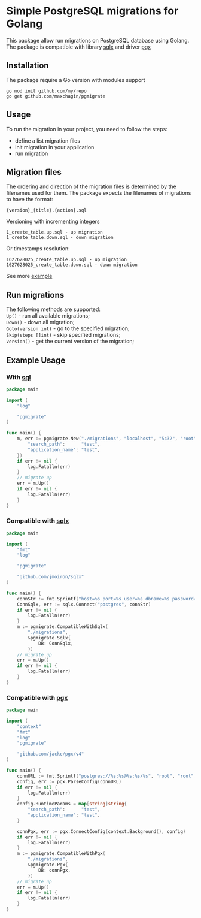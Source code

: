 # Simple PostgreSQL migrations for Golang

This package allow run migrations on PostgreSQL database using Golang.   
The package is compatible with library [sqlx](https://github.com/jmoiron/sqlx) and driver [pgx](https://github.com/jackc/pgx)


## Installation
The package require a Go version with modules support
```
go mod init github.com/my/repo
go get github.com/maxchagin/pgmigrate
```

## Usage
To run the migration in your project, you need to follow the steps:
- define a list migration files
- init migration in your application
- run migration

## Migration files
The ordering and direction of the migration files is determined by the filenames used for them. The package expects the filenames of migrations to have the format:   
```
{version}_{title}.{action}.sql
```
Versioning with incrementing integers
```
1_create_table.up.sql - up migration
1_create_table.down.sql - down migration
```
Or timestamps resolution:
```
1627628025_create_table.up.sql - up migration
1627628025_create_table.down.sql - down migration
```
See more [example](https://github.com/maxchagin/pgmigrate/migrations)

## Run migrations
The following methods are supported:   
`Up()` - run all available migrations;   
`Down()` - down all migration;   
`Goto(version int)` - go to the specified migration;   
`Skip(steps []int)` - skip specified migrations;   
`Version()` - get the current version of the migration;

## Example Usage
### With [sql](https://pkg.go.dev/database/sql)
```go
package main

import (
	"log"

	"pgmigrate"
)

func main() {
	m, err := pgmigrate.New("./migrations", "localhost", "5432", "root", "test", "root", "disable", map[string]string{
		"search_path":      "test",
		"application_name": "test",
	})
	if err != nil {
		log.Fatalln(err)
	}
	// migrate up
	err = m.Up()
	if err != nil {
		log.Fatalln(err)
	}
}
```

### Compatible with [sqlx](https://github.com/jmoiron/sqlx)
```go
package main

import (
	"fmt"
	"log"

	"pgmigrate"

	"github.com/jmoiron/sqlx"
)

func main() {
	connStr := fmt.Sprintf("host=%s port=%s user=%s dbname=%s password=%s sslmode=%s search_path=%s application_name=%s", "localhost", "5432", "root", "test", "root", "disable", "test", "test")
	ConnSqlx, err := sqlx.Connect("postgres", connStr)
	if err != nil {
		log.Fatalln(err)
	}
	m := pgmigrate.CompatibleWithSqlx(
		"./migrations",
		&pgmigrate.Sqlx{
			DB: ConnSqlx,
		})
	// migrate up
	err = m.Up()
	if err != nil {
		log.Fatalln(err)
	}
}

```

### Compatible with [pgx](https://github.com/jackc/pgx)

```go
package main

import (
	"context"
	"fmt"
	"log"
	"pgmigrate"

	"github.com/jackc/pgx/v4"
)

func main() {
	connURL := fmt.Sprintf("postgres://%s:%s@%s:%s/%s", "root", "root", "localhost", "5432", "test")
	config, err := pgx.ParseConfig(connURL)
	if err != nil {
		log.Fatalln(err)
	}
	config.RuntimeParams = map[string]string{
		"search_path":      "test",
		"application_name": "test",
	}

	connPgx, err := pgx.ConnectConfig(context.Background(), config)
	if err != nil {
		log.Fatalln(err)
	}
	m := pgmigrate.CompatibleWithPgx(
		"./migrations",
		&pgmigrate.Pgx{
			DB: connPgx,
		})
	// migrate up
	err = m.Up()
	if err != nil {
		log.Fatalln(err)
	}
}

```